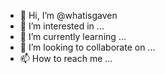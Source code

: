 - 👋 Hi, I’m @whatisgaven
- 👀 I’m interested in ...
- 🌱 I’m currently learning ...
- 💞️ I’m looking to collaborate on ...
- 📫 How to reach me ...

<!---
whatisgaven/whatisgaven is a ✨ special ✨ repository because its `README.md` (this file) appears on your GitHub profile.
You can click the Preview link to take a look at your changes.
--->
